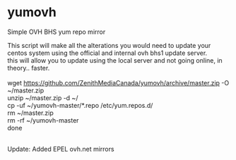 # yumovh
Simple OVH BHS yum repo mirror

This script will make all the alterations you would need to update your centos system using the official and internal ovh bhs1 update server.<br />
this will allow you to update using the local server and not going online, in theory.. faster.
<br />
<br />
wget https://github.com/ZenithMediaCanada/yumovh/archive/master.zip -O ~/master.zip<br />
unzip ~/master.zip -d ~/ <br />
cp -uf ~/yumovh-master/*.repo /etc/yum.repos.d/ <br />
rm ~/master.zip <br />
rm -rf ~/yumovh-master<br />
done
<br />
<br />

Update: Added EPEL ovh.net mirrors
